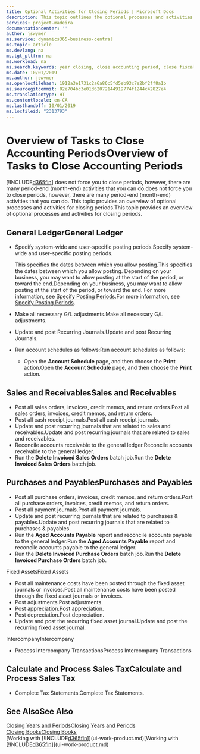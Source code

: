 ```yaml
---
title: Optional Activities for Closing Periods | Microsoft Docs
description: This topic outlines the optional processes and activities for closing accounting periods in Business Central.
services: project-madeira
documentationcenter: ''
author: jswymer
ms.service: dynamics365-business-central
ms.topic: article
ms.devlang: na
ms.tgt_pltfrm: na
ms.workload: na
ms.search.keywords: year closing, close accounting period, close fiscal year, aging, creditor payments, vendor payments
ms.date: 10/01/2019
ms.author: jswymer
ms.openlocfilehash: 1912a3e1731c2a6a86c5fd5eb93c7e2bf2ff8a1b
ms.sourcegitcommit: 02e704bc3e01d62072144919774f1244c42827e4
ms.translationtype: HT
ms.contentlocale: en-CA
ms.lasthandoff: 10/01/2019
ms.locfileid: "2313793"
---
```

# <a name="overview-of-tasks-to-close-accounting-periods"></a><span data-ttu-id="aa1f9-103">Overview of Tasks to Close Accounting Periods</span><span class="sxs-lookup"><span data-stu-id="aa1f9-103">Overview of Tasks to Close Accounting Periods</span></span>
[!INCLUDE[d365fin](includes/d365fin_md.md)] <span data-ttu-id="aa1f9-104">does not force you to close periods, however, there are many period-end (month-end) activities that you can do.</span><span class="sxs-lookup"><span data-stu-id="aa1f9-104">does not force you to close periods, however, there are many period-end (month-end) activities that you can do.</span></span> <span data-ttu-id="aa1f9-105">This topic provides an overview of optional processes and activities for closing periods.</span><span class="sxs-lookup"><span data-stu-id="aa1f9-105">This topic provides an overview of optional processes and activities for closing periods.</span></span>  

## <a name="general-ledger"></a><span data-ttu-id="aa1f9-106">General Ledger</span><span class="sxs-lookup"><span data-stu-id="aa1f9-106">General Ledger</span></span>
* <span data-ttu-id="aa1f9-107">Specify system-wide and user-specific posting periods.</span><span class="sxs-lookup"><span data-stu-id="aa1f9-107">Specify system-wide and user-specific posting periods.</span></span>  

    <span data-ttu-id="aa1f9-108">This specifies the dates between which you allow posting.</span><span class="sxs-lookup"><span data-stu-id="aa1f9-108">This specifies the dates between which you allow posting.</span></span> <span data-ttu-id="aa1f9-109">Depending on your business, you may want to allow posting at the start of the period, or toward the end.</span><span class="sxs-lookup"><span data-stu-id="aa1f9-109">Depending on your business, you may want to allow posting at the start of the period, or toward the end.</span></span> <span data-ttu-id="aa1f9-110">For more information, see [Specify Posting Periods](finance-how-specify-posting-periods.md).</span><span class="sxs-lookup"><span data-stu-id="aa1f9-110">For more information, see [Specify Posting Periods](finance-how-specify-posting-periods.md).</span></span>  
* <span data-ttu-id="aa1f9-111">Make all necessary G/L adjustments.</span><span class="sxs-lookup"><span data-stu-id="aa1f9-111">Make all necessary G/L adjustments.</span></span>  
* <span data-ttu-id="aa1f9-112">Update and post Recurring Journals.</span><span class="sxs-lookup"><span data-stu-id="aa1f9-112">Update and post Recurring Journals.</span></span>  
  <!--* Process Consolidations-->
* <span data-ttu-id="aa1f9-113">Run account schedules as follows:</span><span class="sxs-lookup"><span data-stu-id="aa1f9-113">Run account schedules as follows:</span></span>  
  * <span data-ttu-id="aa1f9-114">Open the **Account Schedule** page, and then choose the **Print** action.</span><span class="sxs-lookup"><span data-stu-id="aa1f9-114">Open the **Account Schedule** page, and then choose the **Print** action.</span></span>  

## <a name="sales-and-receivables"></a><span data-ttu-id="aa1f9-115">Sales and Receivables</span><span class="sxs-lookup"><span data-stu-id="aa1f9-115">Sales and Receivables</span></span>
* <span data-ttu-id="aa1f9-116">Post all sales orders, invoices, credit memos, and return orders.</span><span class="sxs-lookup"><span data-stu-id="aa1f9-116">Post all sales orders, invoices, credit memos, and return orders.</span></span>  
* <span data-ttu-id="aa1f9-117">Post all cash receipt journals.</span><span class="sxs-lookup"><span data-stu-id="aa1f9-117">Post all cash receipt journals.</span></span>  
* <span data-ttu-id="aa1f9-118">Update and post recurring journals that are related to sales and receivables.</span><span class="sxs-lookup"><span data-stu-id="aa1f9-118">Update and post recurring journals that are related to sales and receivables.</span></span>  
* <span data-ttu-id="aa1f9-119">Reconcile accounts receivable to the general ledger.</span><span class="sxs-lookup"><span data-stu-id="aa1f9-119">Reconcile accounts receivable to the general ledger.</span></span>  
* <span data-ttu-id="aa1f9-120">Run the **Delete Invoiced Sales Orders** batch job.</span><span class="sxs-lookup"><span data-stu-id="aa1f9-120">Run the **Delete Invoiced Sales Orders** batch job.</span></span>  

## <a name="purchases-and-payables"></a><span data-ttu-id="aa1f9-121">Purchases and Payables</span><span class="sxs-lookup"><span data-stu-id="aa1f9-121">Purchases and Payables</span></span>
* <span data-ttu-id="aa1f9-122">Post all purchase orders, invoices, credit memos, and return orders.</span><span class="sxs-lookup"><span data-stu-id="aa1f9-122">Post all purchase orders, invoices, credit memos, and return orders.</span></span>  
* <span data-ttu-id="aa1f9-123">Post all payment journals.</span><span class="sxs-lookup"><span data-stu-id="aa1f9-123">Post all payment journals.</span></span>  
* <span data-ttu-id="aa1f9-124">Update and post recurring journals that are related to purchases & payables.</span><span class="sxs-lookup"><span data-stu-id="aa1f9-124">Update and post recurring journals that are related to purchases & payables.</span></span>  
* <span data-ttu-id="aa1f9-125">Run the **Aged Accounts Payable** report and reconcile accounts payable to the general ledger.</span><span class="sxs-lookup"><span data-stu-id="aa1f9-125">Run the **Aged Accounts Payable** report and reconcile accounts payable to the general ledger.</span></span>  
* <span data-ttu-id="aa1f9-126">Run the **Delete Invoiced Purchase Orders** batch job.</span><span class="sxs-lookup"><span data-stu-id="aa1f9-126">Run the **Delete Invoiced Purchase Orders** batch job.</span></span>  

<span data-ttu-id="aa1f9-127">Fixed Assets</span><span class="sxs-lookup"><span data-stu-id="aa1f9-127">Fixed Assets</span></span>
* <span data-ttu-id="aa1f9-128">Post all maintenance costs have been posted through the fixed asset journals or invoices.</span><span class="sxs-lookup"><span data-stu-id="aa1f9-128">Post all maintenance costs have been posted through the fixed asset journals or invoices.</span></span>
* <span data-ttu-id="aa1f9-129">Post adjustments.</span><span class="sxs-lookup"><span data-stu-id="aa1f9-129">Post adjustments.</span></span>
* <span data-ttu-id="aa1f9-130">Post appreciation.</span><span class="sxs-lookup"><span data-stu-id="aa1f9-130">Post appreciation.</span></span>
* <span data-ttu-id="aa1f9-131">Post depreciation.</span><span class="sxs-lookup"><span data-stu-id="aa1f9-131">Post depreciation.</span></span>
* <span data-ttu-id="aa1f9-132">Update and post the recurring fixed asset journal.</span><span class="sxs-lookup"><span data-stu-id="aa1f9-132">Update and post the recurring fixed asset journal.</span></span>

<span data-ttu-id="aa1f9-133">Intercompany</span><span class="sxs-lookup"><span data-stu-id="aa1f9-133">Intercompany</span></span>
* <span data-ttu-id="aa1f9-134">Process Intercompany Transactions</span><span class="sxs-lookup"><span data-stu-id="aa1f9-134">Process Intercompany Transactions</span></span>

## <a name="calculate-and-process-sales-tax"></a><span data-ttu-id="aa1f9-135">Calculate and Process Sales Tax</span><span class="sxs-lookup"><span data-stu-id="aa1f9-135">Calculate and Process Sales Tax</span></span>
* <span data-ttu-id="aa1f9-136">Complete Tax Statements.</span><span class="sxs-lookup"><span data-stu-id="aa1f9-136">Complete Tax Statements.</span></span>  

## <a name="see-also"></a><span data-ttu-id="aa1f9-137">See Also</span><span class="sxs-lookup"><span data-stu-id="aa1f9-137">See Also</span></span>
[<span data-ttu-id="aa1f9-138">Closing Years and Periods</span><span class="sxs-lookup"><span data-stu-id="aa1f9-138">Closing Years and Periods</span></span>](year-close-years-periods.md)  
[<span data-ttu-id="aa1f9-139">Closing Books</span><span class="sxs-lookup"><span data-stu-id="aa1f9-139">Closing Books</span></span>](year-close-books.md)  
<span data-ttu-id="aa1f9-140">[Working with [!INCLUDE[d365fin](includes/d365fin_md.md)]](ui-work-product.md)</span><span class="sxs-lookup"><span data-stu-id="aa1f9-140">[Working with [!INCLUDE[d365fin](includes/d365fin_md.md)]](ui-work-product.md)</span></span>
